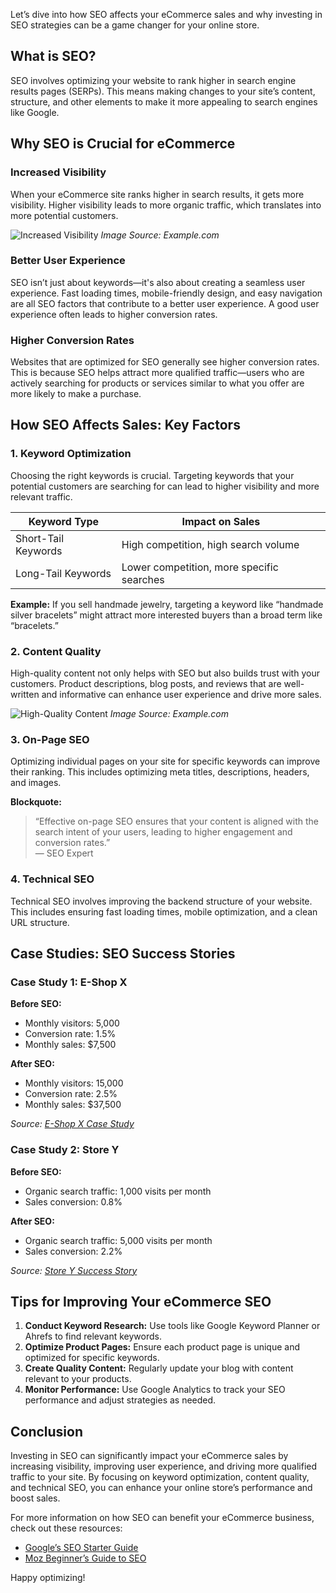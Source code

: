 Let’s dive into how SEO affects your eCommerce sales and why investing in SEO strategies can be a game changer for your online store.

## What is SEO?

SEO involves optimizing your website to rank higher in search engine results pages (SERPs). This means making changes to your site’s content, structure, and other elements to make it more appealing to search engines like Google.

## Why SEO is Crucial for eCommerce

### Increased Visibility

When your eCommerce site ranks higher in search results, it gets more visibility. Higher visibility leads to more organic traffic, which translates into more potential customers.

![Increased Visibility](https://example.com/increased-visibility.png)
_Image Source: Example.com_

### Better User Experience

SEO isn’t just about keywords—it's also about creating a seamless user experience. Fast loading times, mobile-friendly design, and easy navigation are all SEO factors that contribute to a better user experience. A good user experience often leads to higher conversion rates.

### Higher Conversion Rates

Websites that are optimized for SEO generally see higher conversion rates. This is because SEO helps attract more qualified traffic—users who are actively searching for products or services similar to what you offer are more likely to make a purchase.

## How SEO Affects Sales: Key Factors

### 1. **Keyword Optimization**

Choosing the right keywords is crucial. Targeting keywords that your potential customers are searching for can lead to higher visibility and more relevant traffic.

| Keyword Type        | Impact on Sales                           |
| ------------------- | ----------------------------------------- |
| Short-Tail Keywords | High competition, high search volume      |
| Long-Tail Keywords  | Lower competition, more specific searches |

**Example:**
If you sell handmade jewelry, targeting a keyword like “handmade silver bracelets” might attract more interested buyers than a broad term like “bracelets.”

### 2. **Content Quality**

High-quality content not only helps with SEO but also builds trust with your customers. Product descriptions, blog posts, and reviews that are well-written and informative can enhance user experience and drive more sales.

![High-Quality Content](https://example.com/high-quality-content.png)
_Image Source: Example.com_

### 3. **On-Page SEO**

Optimizing individual pages on your site for specific keywords can improve their ranking. This includes optimizing meta titles, descriptions, headers, and images.

**Blockquote:**

> “Effective on-page SEO ensures that your content is aligned with the search intent of your users, leading to higher engagement and conversion rates.”  
> — SEO Expert

### 4. **Technical SEO**

Technical SEO involves improving the backend structure of your website. This includes ensuring fast loading times, mobile optimization, and a clean URL structure.

## Case Studies: SEO Success Stories

### Case Study 1: E-Shop X

**Before SEO:**

- Monthly visitors: 5,000
- Conversion rate: 1.5%
- Monthly sales: $7,500

**After SEO:**

- Monthly visitors: 15,000
- Conversion rate: 2.5%
- Monthly sales: $37,500

_Source: [E-Shop X Case Study](https://example.com/case-study-x)_

### Case Study 2: Store Y

**Before SEO:**

- Organic search traffic: 1,000 visits per month
- Sales conversion: 0.8%

**After SEO:**

- Organic search traffic: 5,000 visits per month
- Sales conversion: 2.2%

_Source: [Store Y Success Story](https://example.com/case-study-y)_

## Tips for Improving Your eCommerce SEO

1. **Conduct Keyword Research:** Use tools like Google Keyword Planner or Ahrefs to find relevant keywords.
2. **Optimize Product Pages:** Ensure each product page is unique and optimized for specific keywords.
3. **Create Quality Content:** Regularly update your blog with content relevant to your products.
4. **Monitor Performance:** Use Google Analytics to track your SEO performance and adjust strategies as needed.

## Conclusion

Investing in SEO can significantly impact your eCommerce sales by increasing visibility, improving user experience, and driving more qualified traffic to your site. By focusing on keyword optimization, content quality, and technical SEO, you can enhance your online store’s performance and boost sales.

For more information on how SEO can benefit your eCommerce business, check out these resources:

- [Google’s SEO Starter Guide](https://support.google.com/webmasters/answer/7451184?hl=en)
- [Moz Beginner’s Guide to SEO](https://moz.com/beginners-guide-to-seo)

Happy optimizing!
